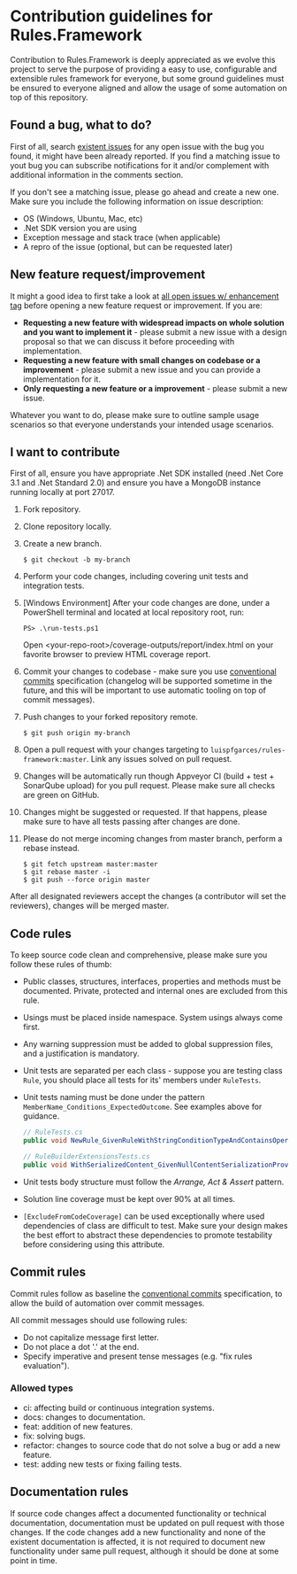 # Contribution guidelines for Rules.Framework

Contribution to Rules.Framework is deeply appreciated as we evolve this project to serve the purpose of providing a easy to use, configurable and extensible rules framework for everyone, but some ground guidelines must be ensured to everyone aligned and allow the usage of some automation on top of this repository.

## Found a bug, what to do?

First of all, search [existent issues](https://github.com/luispfgarces/rules-framework/issues?q=is%3Aissue+is%3Aopen+label%3Abug+) for any open issue with the bug you found, it might have been already reported. If you find a matching issue to yout bug you can subscribe notifications for it and/or complement with additional information in the comments section.

If you don't see a matching issue, please go ahead and create a new one. Make sure you include the following information on issue description:

- OS (Windows, Ubuntu, Mac, etc)
- .Net SDK version you are using
- Exception message and stack trace (when applicable)
- A repro of the issue (optional, but can be requested later)

## New feature request/improvement

It might a good idea to first take a look at [all open issues w/ enhancement tag](https://github.com/luispfgarces/rules-framework/issues?q=is%3Aissue+is%3Aopen+label%3Aenhancement+) before opening a new feature request or improvement. If you are:

- **Requesting a new feature with widespread impacts on whole solution and you want to implement it** - please submit a new issue with a design proposal so that we can discuss it before proceeding with implementation.
- **Requesting a new feature with small changes on codebase or a improvement** - please submit a new issue and you can provide a implementation for it.
- **Only requesting a new feature or a improvement** - please submit a new issue.

Whatever you want to do, please make sure to outline sample usage scenarios so that everyone understands your intended usage scenarios.

## I want to contribute

First of all, ensure you have appropriate .Net SDK installed (need .Net Core 3.1 and .Net Standard 2.0) and ensure you have a MongoDB instance running locally at port 27017.

1. Fork repository.

1. Clone repository locally.

1. Create a new branch.

    ```shell
    $ git checkout -b my-branch
    ```

1. Perform your code changes, including covering unit tests and integration tests.

1. [Windows Environment] After your code changes are done, under a PowerShell terminal and located at local repository root, run:

    ```shell
    PS> .\run-tests.ps1
    ```
    Open \<your-repo-root>/coverage-outputs/report/index.html on your favorite browser to preview HTML coverage report.

1. Commit your changes to codebase - make sure you use [conventional commits](https://www.conventionalcommits.org/en/v1.0.0/) specification (changelog will be supported sometime in the future, and this will be important to use automatic tooling on top of commit messages).

1. Push changes to your forked repository remote.

    ```shell
    $ git push origin my-branch
    ```

1. Open a pull request with your changes targeting to `luispfgarces/rules-framework:master`. Link any issues solved on pull request.

1. Changes will be automatically run though Appveyor CI (build + test + SonarQube upload) for you pull request. Please make sure all checks are green on GitHub.

1. Changes might be suggested or requested. If that happens, please make sure to have all tests passing after changes are done.

1. Please do not merge incoming changes from master branch, perform a rebase instead.

    ```shell
    $ git fetch upstream master:master
    $ git rebase master -i
    $ git push --force origin master
    ```

After all designated reviewers accept the changes (a contributor will set the reviewers), changes will be merged master.

## Code rules

To keep source code clean and comprehensive, please make sure you follow these rules of thumb:

- Public classes, structures, interfaces, properties and methods must be documented. Private, protected and internal ones are excluded from this rule.
- Usings must be placed inside namespace. System usings always come first.
- Any warning suppression must be added to global suppression files, and a justification is mandatory.
- Unit tests are separated per each class - suppose you are testing class `Rule`, you should place all tests for its' members under `RuleTests`.
- Unit tests naming must be done under the pattern `MemberName_Conditions_ExpectedOutcome`. See examples above for guidance.

    ```csharp
    // RuleTests.cs
    public void NewRule_GivenRuleWithStringConditionTypeAndContainsOperator_BuildsAndReturnsRule() { }

    // RuleBuilderExtensionsTests.cs
    public void WithSerializedContent_GivenNullContentSerializationProvider_ThrowsArgumentNullException() { }
    ```

- Unit tests body structure must follow the *Arrange, Act & Assert* pattern.
- Solution line coverage must be kept over 90% at all times.
- `[ExcludeFromCodeCoverage]` can be used exceptionally where used dependencies of class are difficult to test. Make sure your design makes the best effort to abstract these dependencies to promote testability before considering using this attribute.

## Commit rules

Commit rules follow as baseline the [conventional commits](https://www.conventionalcommits.org/en/v1.0.0/) specification, to allow the build of automation over commit messages.

All commit messages should use following rules:

- Do not capitalize message first letter.
- Do not place a dot '.' at the end.
- Specify imperative and present tense messages (e.g. "fix rules evaluation").

### Allowed types

- ci: affecting build or continuous integration systems.
- docs: changes to documentation.
- feat: addition of new features.
- fix: solving bugs.
- refactor: changes to source code that do not solve a bug or add a new feature.
- test: adding new tests or fixing failing tests.

## Documentation rules

If source code changes affect a documented functionality or technical documentation, documentation must be updated on pull request with those changes. If the code changes add a new functionality and none of the existent documentation is affected, it is not required to document new functionality under same pull request, although it should be done at some point in time.